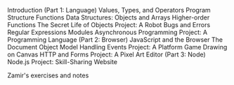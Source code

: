 Introduction
(Part 1: Language)
Values, Types, and Operators
Program Structure
Functions
Data Structures: Objects and Arrays
Higher-order Functions
The Secret Life of Objects
Project: A Robot
Bugs and Errors
Regular Expressions
Modules
Asynchronous Programming
Project: A Programming Language
(Part 2: Browser)
JavaScript and the Browser
The Document Object Model
Handling Events
Project: A Platform Game
Drawing on Canvas
HTTP and Forms
Project: A Pixel Art Editor
(Part 3: Node)
Node.js
Project: Skill-Sharing Website

Zamir's exercises and notes 